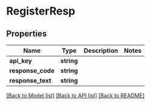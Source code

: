 # RegisterResp

## Properties
Name | Type | Description | Notes
------------ | ------------- | ------------- | -------------
**api_key** | **string** |  | 
**response_code** | **string** |  | 
**response_text** | **string** |  | 

[[Back to Model list]](../README.md#documentation-for-models) [[Back to API list]](../README.md#documentation-for-api-endpoints) [[Back to README]](../README.md)


